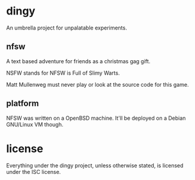 # dingy

An umbrella project for unpalatable experiments.

## nfsw

A text based adventure for friends as a christmas gag gift.

NSFW stands for NFSW is Full of Slimy Warts.

Matt Mullenweg must never play or look at the source code for this
game.

## platform

NFSW was written on a OpenBSD machine. It'll be deployed on a Debian
GNU/Linux VM though.


# license

Everything under the dingy project, unless otherwise stated, is
licensed under the ISC license.
